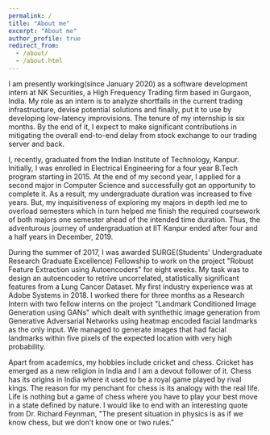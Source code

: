 ```yaml
---
permalink: /
title: "About me"
excerpt: "About me"
author_profile: true
redirect_from: 
  - /about/
  - /about.html
---
```

I am presently working(since January 2020) as a software development intern at NK Securities, a High Frequency Trading firm based in Gurgaon, India. My role as an intern is to analyze shortfalls in the current trading infrastructure, devise potential solutions and finally, put it to use by developing low-latency improvisions. The tenure of my internship is six months. By the end of it, I expect to make significant contributions in mitigating the overall end-to-end delay from stock exchange to our trading server and back.

I, recently, graduated from the Indian Institute of Technology, Kanpur. Initially, I was enrolled in Electrical Engineering for a four year B.Tech program starting in 2015. At the end of my second year, I applied for a second major in Computer Science and successfully got an opportunity to complete it. As a result, my undergraduate duration was increased to five years. But, my inquisitiveness of exploring my majors in depth led me to overload semesters which in turn helped me finish the required coursework of both majors one semester ahead of the intended time duration. Thus, the adventurous journey of undergraduation at IIT Kanpur ended after four and a half years in December, 2019. 

During the summer of 2017, I was awarded SURGE(Students' Undergraduate Research Graduate Excellence) Fellowship to work on the project "Robust Feature Extraction using Autoencoders" for eight weeks. My task was to design an autoencoder to retrive uncorrelated, statistically significant features from a Lung Cancer Dataset. My first industry experience was at Adobe Systems in 2018. I worked there for three months as a Research Intern with two fellow interns on the project "Landmark Conditioned Image Generation using GANs" which dealt with synthethic image generation from Generative Adversarial Networks using heatmap encoded facial landmarks as the only input. We managed to generate images that had facial landmarks within five pixels of the expected location with very high probability.

Apart from academics, my hobbies include cricket and chess. Cricket has emerged as a new religion in India and I am a devout follower of it. Chess has its origins in India where it used to be a royal game played by rival kings. The reason for my penchant for chess is its analogy with the real life. Life is nothing but a game of chess where you have to play your best move in a state defined by nature. I would like to end with an interesting quote from Dr. Richard Feynman, "The present situation in physics is as if we know chess, but we don’t know one or two rules."

